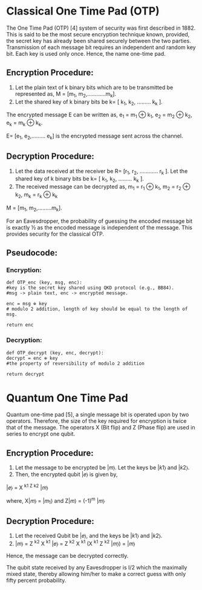 # Classical One Time Pad (OTP)

The One Time Pad (OTP) [4] system of security was first described in 1882. This is said to be the most secure encryption technique known, provided, the secret key has already been shared securely between the two parties. Transmission of each message bit requires an independent and random key bit. Each key is used only once. Hence, the name one-time pad.

## Encryption Procedure:

1. Let the plain text of k binary bits which are to be transmitted be represented as, M = [m<sub>1</sub>, m<sub>2</sub>,…………m<sub>k</sub>].
2. Let the shared key of k binary bits be k= [ k<sub>1</sub>, k<sub>2</sub>, ……… k<sub>k</sub> ]. 

The encrypted message E can be written as,
e<sub>1</sub> = m<sub>1</sub> ⊕ k<sub>1</sub>, 
e<sub>2</sub> = m<sub>2</sub> ⊕ k<sub>2</sub>, 
e<sub>k</sub> = m<sub>k</sub> ⊕ k<sub>k</sub>.

E= [e<sub>1</sub>, e<sub>2</sub>,……… e<sub>k</sub>] is the encrypted message sent across the channel.

## Decryption Procedure:

1. Let the data received at the receiver be R= [r<sub>1</sub>, r<sub>2</sub>, ………… r<sub>k</sub> ].
Let the shared key of k binary bits be k= [ k<sub>1</sub>, k<sub>2</sub>, ……… k<sub>k</sub> ].
2. The received message can be decrypted as,
m<sub>1</sub> = r<sub>1</sub> ⊕ k<sub>1</sub>, 
m<sub>2</sub> = r<sub>2</sub> ⊕ k<sub>2</sub>, 
m<sub>k</sub> = r<sub>k</sub> ⊕ k<sub>k</sub>

M = [m<sub>1</sub>, m<sub>2</sub>,………m<sub>k</sub>].

For an Eavesdropper, the probability of guessing the encoded message bit is exactly ½ as the encoded message is independent of the message. This provides security for the classical OTP.

## Pseudocode:

### Encryption:

```
def OTP_enc (key, msg, enc):
#key is the secret key shared using QKD protocol (e.g., BB84).
#msg -> plain text, enc -> encrypted message.

enc = msg ⊕ key
# modulo 2 addition, length of key should be equal to the length of msg.

return enc
```

### Decryption:

```
def OTP_decrypt (key, enc, decrypt):
decrypt = enc ⊕ key
#the property of reversibility of modulo 2 addition

return decrypt
```

# Quantum One Time Pad

Quantum one-time pad [5], a single message bit is operated upon by two operators. Therefore, the size of the key required for encryption is twice that of the message. The operators X (Bit flip) and Z (Phase flip) are used in series to encrypt one qubit.

## Encryption Procedure:
1. Let the message to be encrypted be |𝑚⟩. Let the keys be |𝑘1⟩ and |𝑘2⟩.
2. Then, the encrypted qubit |𝑒⟩ is given by,

|𝑒⟩ = X <sup>k1 Z k2</sup> |𝑚⟩

where, X|𝑚⟩ = |𝑚<sub>1</sub>⟩ and Z|𝑚⟩ = (-1)<sup>m</sup> |𝑚⟩

## Decryption Procedure:

1. Let the received Qubit be |𝑒⟩, and the keys be |𝑘1⟩ and |𝑘2⟩.
2. |𝑚⟩ = Z <sup>k2</sup> X <sup>k1</sup>
   |𝑒⟩ = Z <sup>k2</sup> X <sup>k1</sup> (X <sup>k1</sup> Z <sup>k2</sup> |𝑚⟩) = |𝑚⟩

Hence, the message can be decrypted correctly.

The qubit state received by any Eavesdropper is I/2 which the maximally mixed state, thereby allowing him/her to make a correct guess with only fifty percent probability.
